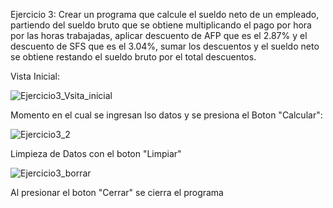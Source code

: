 Ejercicio 3: Crear un programa que calcule el sueldo neto de un empleado, partiendo del
sueldo bruto que se obtiene multiplicando el pago por hora por las horas trabajadas,
aplicar descuento de AFP que es el 2.87% y el descuento de SFS que es el 3.04%, sumar
los descuentos y el sueldo neto se obtiene restando el sueldo bruto por el total
descuentos.


Vista Inicial:

![Ejercicio3_Vsita_inicial](https://github.com/Lenny-noel-de-leon-reyes/Ejertcicio3_Sueldo_neto/assets/158470011/f68d86cd-fb4b-44cf-be76-5da6e69cf9e4)


Momento en el cual se ingresan lso datos y se presiona el Boton "Calcular":

![Ejercicio3_2](https://github.com/Lenny-noel-de-leon-reyes/Ejertcicio3_Sueldo_neto/assets/158470011/839d2667-d2ab-46d7-9e5a-e73b10159a3a)

Limpieza de Datos con el boton "Limpiar"

![Ejercicio3_borrar](https://github.com/Lenny-noel-de-leon-reyes/Ejertcicio3_Sueldo_neto/assets/158470011/0a164d03-06c0-4e73-9570-584b20a4a9f7)


Al presionar el boton "Cerrar" se cierra el programa



